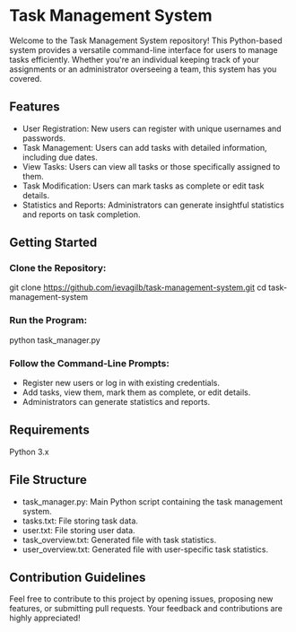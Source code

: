 #  Task Management System

Welcome to the Task Management System repository! This Python-based system provides a versatile command-line interface for users to manage tasks efficiently. Whether you're an individual keeping track of your assignments or an administrator overseeing a team, this system has you covered.

##  Features

- User Registration: New users can register with unique usernames and passwords.
- Task Management: Users can add tasks with detailed information, including due dates.
- View Tasks: Users can view all tasks or those specifically assigned to them.
- Task Modification: Users can mark tasks as complete or edit task details.
- Statistics and Reports: Administrators can generate insightful statistics and reports on task completion.

## Getting Started

### Clone the Repository:

git clone https://github.com/ievagilb/task-management-system.git
cd task-management-system

### Run the Program:

python task_manager.py

### Follow the Command-Line Prompts:

- Register new users or log in with existing credentials.
- Add tasks, view them, mark them as complete, or edit details.
- Administrators can generate statistics and reports.

## Requirements

Python 3.x

## File Structure
- task_manager.py: Main Python script containing the task management system.
- tasks.txt: File storing task data.
- user.txt: File storing user data.
- task_overview.txt: Generated file with task statistics.
- user_overview.txt: Generated file with user-specific task statistics.

## Contribution Guidelines

Feel free to contribute to this project by opening issues, proposing new features, or submitting pull requests. Your feedback and contributions are highly appreciated!
